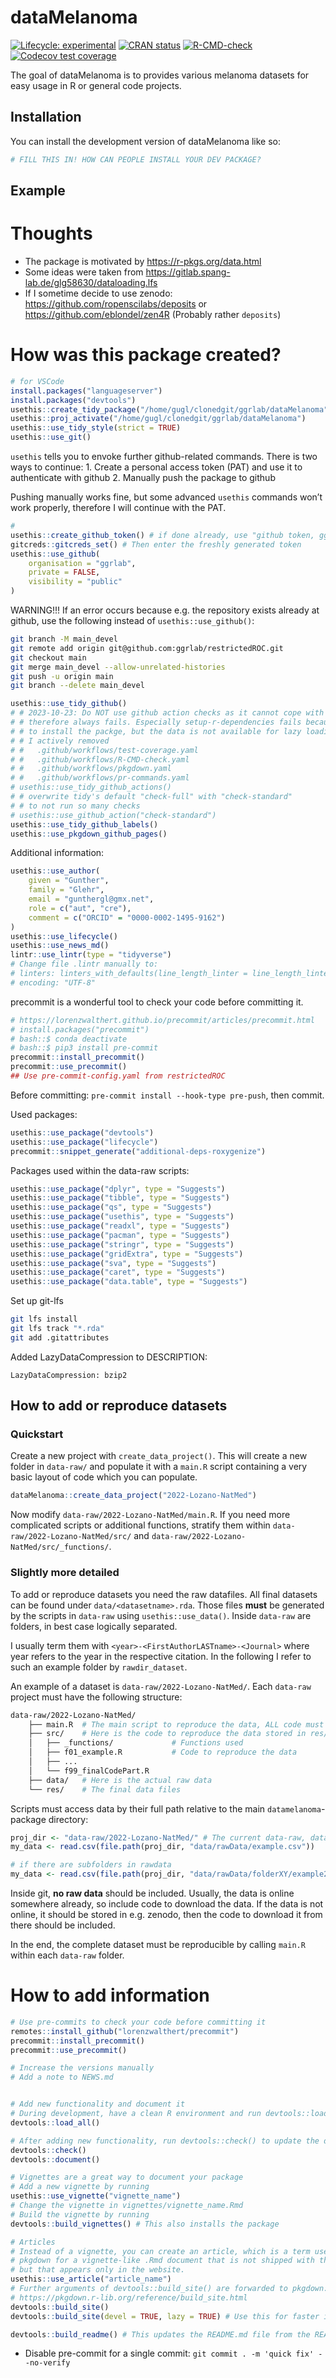 
<!-- README.md is generated from README.Rmd. Please edit that file -->

# dataMelanoma

<!-- badges: start -->

[![Lifecycle:
experimental](https://img.shields.io/badge/lifecycle-experimental-orange.svg)](https://lifecycle.r-lib.org/articles/stages.html#experimental)
[![CRAN
status](https://www.r-pkg.org/badges/version/dataMelanoma)](https://CRAN.R-project.org/package=dataMelanoma)
[![R-CMD-check](https://github.com/ggrlab/dataMelanoma/actions/workflows/R-CMD-check.yaml/badge.svg)](https://github.com/ggrlab/dataMelanoma/actions/workflows/R-CMD-check.yaml)
[![Codecov test
coverage](https://codecov.io/gh/ggrlab/dataMelanoma/branch/master/graph/badge.svg)](https://app.codecov.io/gh/ggrlab/dataMelanoma?branch=master)
<!-- badges: end -->

The goal of dataMelanoma is to provides various melanoma datasets for
easy usage in R or general code projects.

## Installation

You can install the development version of dataMelanoma like so:

``` r
# FILL THIS IN! HOW CAN PEOPLE INSTALL YOUR DEV PACKAGE?
```

## Example

# Thoughts

  - The package is motivated by <https://r-pkgs.org/data.html>
  - Some ideas were taken from
    <https://gitlab.spang-lab.de/glg58630/dataloading.lfs>
  - If I sometime decide to use zenodo:
    <https://github.com/ropenscilabs/deposits> or
    <https://github.com/eblondel/zen4R> (Probably rather `deposits`)

# How was this package created?

``` r
# for VSCode
install.packages("languageserver")
install.packages("devtools")
usethis::create_tidy_package("/home/gugl/clonedgit/ggrlab/dataMelanoma")
usethis::proj_activate("/home/gugl/clonedgit/ggrlab/dataMelanoma")
usethis::use_tidy_style(strict = TRUE)
usethis::use_git()
```

`usethis` tells you to envoke further github-related commands. There is
two ways to continue: 1. Create a personal access token (PAT) and use it
to authenticate with github 2. Manually push the package to github

Pushing manually works fine, but some advanced `usethis` commands won’t
work properly, therefore I will continue with the PAT.

``` r
#
usethis::create_github_token() # if done already, use "github token, ggrlab, PAT" password
gitcreds::gitcreds_set() # Then enter the freshly generated token
usethis::use_github(
    organisation = "ggrlab",
    private = FALSE,
    visibility = "public"
)
```

WARNING\!\!\! If an error occurs because e.g. the repository exists
already at github, use the following instead of `usethis::use_github()`:

``` bash
git branch -M main_devel
git remote add origin git@github.com:ggrlab/restrictedROC.git
git checkout main
git merge main_devel --allow-unrelated-histories
git push -u origin main
git branch --delete main_devel
```

``` r
usethis::use_tidy_github()
# # 2023-10-23: Do NOT use github action checks as it cannot cope with git lfs,
# # therefore always fails. Especially setup-r-dependencies fails because it tries
# # to install the packge, but the data is not available for lazy loading.
# # I actively removed
# #   .github/workflows/test-coverage.yaml
# #   .github/workflows/R-CMD-check.yaml
# #   .github/workflows/pkgdown.yaml
# #   .github/workflows/pr-commands.yaml
# usethis::use_tidy_github_actions()
# # overwrite tidy's default "check-full" with "check-standard"
# # to not run so many checks
# usethis::use_github_action("check-standard")
usethis::use_tidy_github_labels()
usethis::use_pkgdown_github_pages()
```

Additional information:

``` r
usethis::use_author(
    given = "Gunther",
    family = "Glehr",
    email = "gunthergl@gmx.net",
    role = c("aut", "cre"),
    comment = c("ORCID" = "0000-0002-1495-9162")
)
usethis::use_lifecycle()
usethis::use_news_md()
lintr::use_lintr(type = "tidyverse")
# Change file .lintr manually to:
# linters: linters_with_defaults(line_length_linter = line_length_linter(120),indentation_linter = indentation_linter(4)) # see vignette("lintr")
# encoding: "UTF-8"
```

precommit is a wonderful tool to check your code before committing it.

``` r
# https://lorenzwalthert.github.io/precommit/articles/precommit.html
# install.packages("precommit")
# bash::$ conda deactivate
# bash::$ pip3 install pre-commit
precommit::install_precommit()
precommit::use_precommit()
## Use pre-commit-config.yaml from restrictedROC
```

Before committing: `pre-commit install --hook-type pre-push`, then
commit.

Used packages:

``` r
usethis::use_package("devtools")
usethis::use_package("lifecycle")
precommit::snippet_generate("additional-deps-roxygenize")
```

Packages used within the data-raw scripts:

``` r
usethis::use_package("dplyr", type = "Suggests")
usethis::use_package("tibble", type = "Suggests")
usethis::use_package("qs", type = "Suggests")
usethis::use_package("usethis", type = "Suggests")
usethis::use_package("readxl", type = "Suggests")
usethis::use_package("pacman", type = "Suggests")
usethis::use_package("stringr", type = "Suggests")
usethis::use_package("gridExtra", type = "Suggests")
usethis::use_package("sva", type = "Suggests")
usethis::use_package("caret", type = "Suggests")
usethis::use_package("data.table", type = "Suggests")
```

Set up git-lfs

``` bash
git lfs install
git lfs track "*.rda"
git add .gitattributes
```

Added LazyDataCompression to DESCRIPTION:

    LazyDataCompression: bzip2

## How to add or reproduce datasets

### Quickstart

Create a new project with `create_data_project()`. This will create a
new folder in `data-raw/` and populate it with a `main.R` script
containing a very basic layout of code which you can populate.

``` r
dataMelanoma::create_data_project("2022-Lozano-NatMed")
```

Now modify `data-raw/2022-Lozano-NatMed/main.R`. If you need more
complicated scripts or additional functions, stratify them within
`data-raw/2022-Lozano-NatMed/src/` and
`data-raw/2022-Lozano-NatMed/src/_functions/`.

### Slightly more detailed

To add or reproduce datasets you need the raw datafiles. All final
datasets can be found under `data/<datasetname>.rda`. Those files
**must** be generated by the scripts in `data-raw` using
`usethis::use_data()`. Inside `data-raw` are folders, in best case
logically separated.

I usually term them with `<year>-<FirstAuthorLASTname>-<Journal>` where
year refers to the year in the respective citation. In the following I
refer to such an example folder by `rawdir_dataset`.

An example of a dataset is `data-raw/2022-Lozano-NatMed/`. Each
`data-raw` project must have the following structure:

``` bash
data-raw/2022-Lozano-NatMed/
    ├── main.R  # The main script to reproduce the data, ALL code must be called from here
    ├── src/    # Here is the code to reproduce the data stored in res/
    │   ├── _functions/             # Functions used 
    │   ├── f01_example.R           # Code to reproduce the data
    │   ├── ...                         
    │   └── f99_finalCodePart.R
    ├── data/   # Here is the actual raw data
    └── res/    # The final data files
```

Scripts must access data by their full path relative to the main
`datamelanoma`-package directory:

``` r
proj_dir <- "data-raw/2022-Lozano-NatMed/" # The current data-raw, dataset folder
my_data <- read.csv(file.path(proj_dir, "data/rawData/example.csv"))

# if there are subfolders in rawdata
my_data <- read.csv(file.path(proj_dir, "data/rawData/folderXY/example2.csv"))
```

Inside git, **no raw data** should be included. Usually, the data is
online somewhere already, so include code to download the data. If the
data is not online, it should be stored in e.g. zenodo, then the code to
download it from there should be included.

In the end, the complete dataset must be reproducible by calling
`main.R` within each `data-raw` folder.

# How to add information

``` r
# Use pre-commits to check your code before committing it
remotes::install_github("lorenzwalthert/precommit")
precommit::install_precommit()
precommit::use_precommit()

# Increase the versions manually
# Add a note to NEWS.md


# Add new functionality and document it
# During development, have a clean R environment and run devtools::load_all() to load the current status of the package
devtools::load_all()

# After adding new functionality, run devtools::check() to update the documentation
devtools::check()
devtools::document()

# Vignettes are a great way to document your package
# Add a new vignette by running
usethis::use_vignette("vignette_name")
# Change the vignette in vignettes/vignette_name.Rmd
# Build the vignette by running
devtools::build_vignettes() # This also installs the package

# Articles
# Instead of a vignette, you can create an article, which is a term used by
# pkgdown for a vignette-like .Rmd document that is not shipped with the package,
# but that appears only in the website.
usethis::use_article("article_name")
# Further arguments of devtools::build_site() are forwarded to pkgdown::build_site():
# https://pkgdown.r-lib.org/reference/build_site.html
devtools::build_site()
devtools::build_site(devel = TRUE, lazy = TRUE) # Use this for faster iteration during development

devtools::build_readme() # This updates the README.md file from the README.Rmd
```

  - Disable pre-commit for a single commit: `git commit . -m 'quick fix'
    --no-verify`
